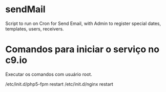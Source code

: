 # sendMail
Script to run on Cron for Send Email, with Admin to register special dates, templates, users, receivers. 

# Comandos para iniciar o serviço no c9.io

Executar os comandos com usuário root.

/etc/init.d/php5-fpm restart
/etc/init.d/nginx restart